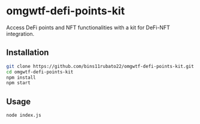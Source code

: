 # omgwtf-defi-points-kit

Access DeFi points and NFT functionalities with a kit for DeFi-NFT integration.

## Installation

```bash
git clone https://github.com/bins11rubato22/omgwtf-defi-points-kit.git
cd omgwtf-defi-points-kit
npm install
npm start
```

## Usage
```bash
node index.js
```
